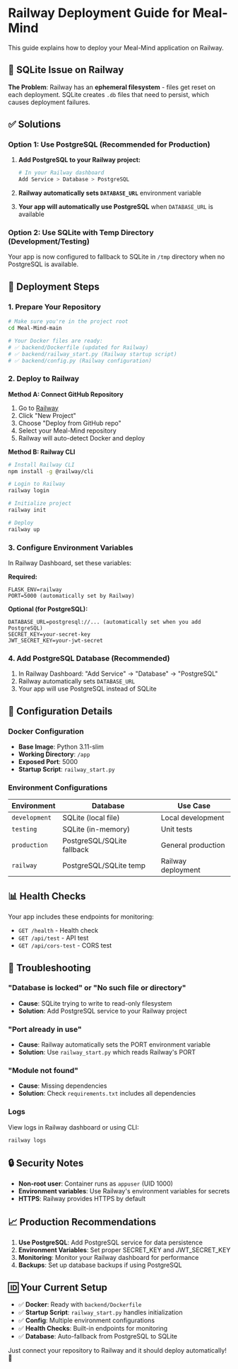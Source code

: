 # Railway Deployment Guide for Meal-Mind

This guide explains how to deploy your Meal-Mind application on Railway.

## 🚨 SQLite Issue on Railway

**The Problem**: Railway has an **ephemeral filesystem** - files get reset on each deployment. SQLite creates `.db` files that need to persist, which causes deployment failures.

## ✅ Solutions

### Option 1: Use PostgreSQL (Recommended for Production)

1. **Add PostgreSQL to your Railway project:**
   ```bash
   # In your Railway dashboard
   Add Service > Database > PostgreSQL
   ```

2. **Railway automatically sets `DATABASE_URL`** environment variable

3. **Your app will automatically use PostgreSQL** when `DATABASE_URL` is available

### Option 2: Use SQLite with Temp Directory (Development/Testing)

Your app is now configured to fallback to SQLite in `/tmp` directory when no PostgreSQL is available.

## 🚀 Deployment Steps

### 1. Prepare Your Repository

```bash
# Make sure you're in the project root
cd Meal-Mind-main

# Your Docker files are ready:
# ✅ backend/Dockerfile (updated for Railway)
# ✅ backend/railway_start.py (Railway startup script)
# ✅ backend/config.py (Railway configuration)
```

### 2. Deploy to Railway

**Method A: Connect GitHub Repository**
1. Go to [Railway](https://railway.app)
2. Click "New Project"  
3. Choose "Deploy from GitHub repo"
4. Select your Meal-Mind repository
5. Railway will auto-detect Docker and deploy

**Method B: Railway CLI**
```bash
# Install Railway CLI
npm install -g @railway/cli

# Login to Railway
railway login

# Initialize project
railway init

# Deploy
railway up
```

### 3. Configure Environment Variables

In Railway Dashboard, set these variables:

**Required:**
```
FLASK_ENV=railway
PORT=5000 (automatically set by Railway)
```

**Optional (for PostgreSQL):**
```
DATABASE_URL=postgresql://... (automatically set when you add PostgreSQL)
SECRET_KEY=your-secret-key
JWT_SECRET_KEY=your-jwt-secret
```

### 4. Add PostgreSQL Database (Recommended)

1. In Railway Dashboard: "Add Service" → "Database" → "PostgreSQL"
2. Railway automatically sets `DATABASE_URL`
3. Your app will use PostgreSQL instead of SQLite

## 🔧 Configuration Details

### Docker Configuration
- **Base Image**: Python 3.11-slim
- **Working Directory**: `/app`
- **Exposed Port**: 5000
- **Startup Script**: `railway_start.py`

### Environment Configurations
| Environment | Database | Use Case |
|------------|----------|----------|
| `development` | SQLite (local file) | Local development |
| `testing` | SQLite (in-memory) | Unit tests |
| `production` | PostgreSQL/SQLite fallback | General production |
| `railway` | PostgreSQL/SQLite temp | Railway deployment |

## 📊 Health Checks

Your app includes these endpoints for monitoring:
- `GET /health` - Health check
- `GET /api/test` - API test
- `GET /api/cors-test` - CORS test

## 🐛 Troubleshooting

### "Database is locked" or "No such file or directory"
- **Cause**: SQLite trying to write to read-only filesystem
- **Solution**: Add PostgreSQL service to your Railway project

### "Port already in use"  
- **Cause**: Railway automatically sets the PORT environment variable
- **Solution**: Use `railway_start.py` which reads Railway's PORT

### "Module not found"
- **Cause**: Missing dependencies
- **Solution**: Check `requirements.txt` includes all dependencies

### Logs
View logs in Railway dashboard or using CLI:
```bash
railway logs
```

## 🔒 Security Notes

- **Non-root user**: Container runs as `appuser` (UID 1000)
- **Environment variables**: Use Railway's environment variables for secrets
- **HTTPS**: Railway provides HTTPS by default

## 📈 Production Recommendations

1. **Use PostgreSQL**: Add PostgreSQL service for data persistence
2. **Environment Variables**: Set proper SECRET_KEY and JWT_SECRET_KEY
3. **Monitoring**: Monitor your Railway dashboard for performance
4. **Backups**: Set up database backups if using PostgreSQL

## 🆔 Your Current Setup

- ✅ **Docker**: Ready with `backend/Dockerfile`
- ✅ **Startup Script**: `railway_start.py` handles initialization
- ✅ **Config**: Multiple environment configurations
- ✅ **Health Checks**: Built-in endpoints for monitoring
- ✅ **Database**: Auto-fallback from PostgreSQL to SQLite

Just connect your repository to Railway and it should deploy automatically! 🚀 